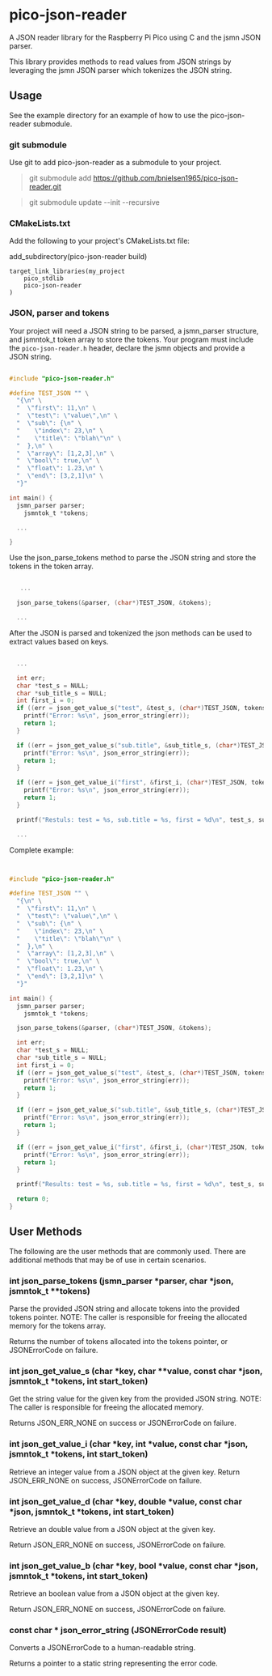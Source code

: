 # pico-json-reader

A JSON reader library for the Raspberry Pi Pico using C and the jsmn JSON parser. 

This library provides methods to read values from JSON strings by leveraging the 
jsmn JSON parser which tokenizes the JSON string.


## Usage

See the example directory for an example of how to use the pico-json-reader submodule.


### git submodule

Use git to add pico-json-reader as a submodule to your project.

> git submodule add https://github.com/bnielsen1965/pico-json-reader.git

> git submodule update --init --recursive


### CMakeLists.txt

Add the following to your project's CMakeLists.txt file:

add_subdirectory(pico-json-reader build)


    target_link_libraries(my_project 
        pico_stdlib 
        pico-json-reader
    )



### JSON, parser and tokens

Your project will need a JSON string to be parsed, a jsmn_parser structure, 
and jsmntok_t token array to store the tokens. Your program must include the 
`pico-json-reader.h` header, declare the jsmn objects and provide a JSON string.


```c

#include "pico-json-reader.h"

#define TEST_JSON "" \
  "{\n" \
  "  \"first\": 11,\n" \
  "  \"test\": \"value\",\n" \
  "  \"sub\": {\n" \
  "    \"index\": 23,\n" \
  "    \"title\": \"blah\"\n" \
  "  },\n" \
  "  \"array\": [1,2,3],\n" \
  "  \"bool\": true,\n" \
  "  \"float\": 1.23,\n" \
  "  \"end\": [3,2,1]\n" \
  "}"

int main() {
  jsmn_parser parser;
	jsmntok_t *tokens;

  ...

}
```


Use the json_parse_tokens method to parse the JSON string and store the tokens in the token array.


```c

   ...

  json_parse_tokens(&parser, (char*)TEST_JSON, &tokens);

  ...

```


After the JSON is parsed and tokenized the json methods can be used to extract values based on keys.


```c

  ...

  int err;
  char *test_s = NULL;
  char *sub_title_s = NULL;
  int first_i = 0;
  if ((err = json_get_value_s("test", &test_s, (char*)TEST_JSON, tokens, 0)) != JSON_ERR_NONE) {
    printf("Error: %s\n", json_error_string(err));
    return 1;
  }

  if ((err = json_get_value_s("sub.title", &sub_title_s, (char*)TEST_JSON, tokens, 0)) != JSON_ERR_NONE) {
    printf("Error: %s\n", json_error_string(err));
    return 1;
  }

  if ((err = json_get_value_i("first", &first_i, (char*)TEST_JSON, tokens, 0)) != JSON_ERR_NONE) {
    printf("Error: %s\n", json_error_string(err));
    return 1;
  }

  printf("Restuls: test = %s, sub.title = %s, first = %d\n", test_s, sub_title_s, first_i);

  ...

```

Complete example:
```c


#include "pico-json-reader.h"

#define TEST_JSON "" \
  "{\n" \
  "  \"first\": 11,\n" \
  "  \"test\": \"value\",\n" \
  "  \"sub\": {\n" \
  "    \"index\": 23,\n" \
  "    \"title\": \"blah\"\n" \
  "  },\n" \
  "  \"array\": [1,2,3],\n" \
  "  \"bool\": true,\n" \
  "  \"float\": 1.23,\n" \
  "  \"end\": [3,2,1]\n" \
  "}"

int main() {
  jsmn_parser parser;
	jsmntok_t *tokens;

  json_parse_tokens(&parser, (char*)TEST_JSON, &tokens);

  int err;
  char *test_s = NULL;
  char *sub_title_s = NULL;
  int first_i = 0;
  if ((err = json_get_value_s("test", &test_s, (char*)TEST_JSON, tokens, 0)) != JSON_ERR_NONE) {
    printf("Error: %s\n", json_error_string(err));
    return 1;
  }

  if ((err = json_get_value_s("sub.title", &sub_title_s, (char*)TEST_JSON, tokens, 0)) != JSON_ERR_NONE) {
    printf("Error: %s\n", json_error_string(err));
    return 1;
  }

  if ((err = json_get_value_i("first", &first_i, (char*)TEST_JSON, tokens, 0)) != JSON_ERR_NONE) {
    printf("Error: %s\n", json_error_string(err));
    return 1;
  }

  printf("Results: test = %s, sub.title = %s, first = %d\n", test_s, sub_title_s, first_i);

  return 0;
}

```


## User Methods

The following are the user methods that are commonly used. There are additional methods 
that may be of use in certain scenarios.



### int json_parse_tokens (jsmn_parser *parser, char *json, jsmntok_t **tokens)

Parse the provided JSON string and allocate tokens into the provided tokens pointer.
NOTE: The caller is responsible for freeing the allocated memory for the tokens array.

Returns the number of tokens allocated into the tokens pointer, or JSONErrorCode on failure.



### int json_get_value_s (char *key, char **value, const char *json, jsmntok_t *tokens, int start_token)

Get the string value for the given key from the provided JSON string.
NOTE: The caller is responsible for freeing the allocated memory.

Returns JSON_ERR_NONE on success or JSONErrorCode on failure.



### int json_get_value_i (char *key, int *value, const char *json, jsmntok_t *tokens, int start_token)

Retrieve an integer value from a JSON object at the given key.
Return JSON_ERR_NONE on success, JSONErrorCode on failure.



### int json_get_value_d (char *key, double *value, const char *json, jsmntok_t *tokens, int start_token)

Retrieve an double value from a JSON object at the given key.

Return JSON_ERR_NONE on success, JSONErrorCode on failure.



### int json_get_value_b (char *key, bool *value, const char *json, jsmntok_t *tokens, int start_token)

Retrieve an boolean value from a JSON object at the given key.

Return JSON_ERR_NONE on success, JSONErrorCode on failure.




### const char * json_error_string (JSONErrorCode result)

Converts a JSONErrorCode to a human-readable string.

Returns a pointer to a static string representing the error code.
